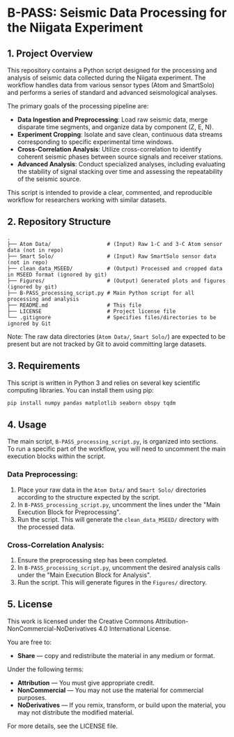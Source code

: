 # B-PASS: Seismic Data Processing for the Niigata Experiment

## 1. Project Overview
This repository contains a Python script designed for the processing and analysis of  seismic data collected during the Niigata experiment. The workflow handles data from various sensor types (Atom and SmartSolo) and performs a series of standard and advanced seismological analyses.

The primary goals of the processing pipeline are:

- **Data Ingestion and Preprocessing**: Load raw seismic data, merge disparate time segments, and organize data by component (Z, E, N).
- **Experiment Cropping**: Isolate and save clean, continuous data streams corresponding to specific experimental time windows.
- **Cross-Correlation Analysis**: Utilize cross-correlation to identify coherent seismic phases between source signals and receiver stations.
- **Advanced Analysis**: Conduct specialized analyses, including evaluating the stability of signal stacking over time and assessing the repeatability of the seismic source.

This script is intended to provide a clear, commented, and reproducible workflow for researchers working with similar datasets.

## 2. Repository Structure
```
.
├── Atom Data/                  # (Input) Raw 1-C and 3-C Atom sensor data (not in repo)
├── Smart Solo/                 # (Input) Raw SmartSolo sensor data (not in repo)
├── clean_data_MSEED/           # (Output) Processed and cropped data in MSEED format (ignored by git)
├── Figures/                    # (Output) Generated plots and figures (ignored by git)
├── B-PASS_processing_script.py # Main Python script for all processing and analysis
├── README.md                   # This file
├── LICENSE                     # Project license file
└── .gitignore                  # Specifies files/directories to be ignored by Git
```

Note: The raw data directories (`Atom Data/`, `Smart Solo/`) are expected to be present but are not tracked by Git to avoid committing large datasets.

## 3. Requirements
This script is written in Python 3 and relies on several key scientific computing libraries. You can install them using pip:

```bash
pip install numpy pandas matplotlib seaborn obspy tqdm
```

## 4. Usage
The main script, `B-PASS_processing_script.py`, is organized into sections. To run a specific part of the workflow, you will need to uncomment the main execution blocks within the script.

### Data Preprocessing:
1. Place your raw data in the `Atom Data/` and `Smart Solo/` directories according to the structure expected by the script.
2. In `B-PASS_processing_script.py`, uncomment the lines under the "Main Execution Block for Preprocessing".
3. Run the script. This will generate the `clean_data_MSEED/` directory with the processed data.

### Cross-Correlation Analysis:
1. Ensure the preprocessing step has been completed.
2. In `B-PASS_processing_script.py`, uncomment the desired analysis calls under the "Main Execution Block for Analysis".
3. Run the script. This will generate figures in the `Figures/` directory.

## 5. License
This work is licensed under the Creative Commons Attribution-NonCommercial-NoDerivatives 4.0 International License.

You are free to:

- **Share** — copy and redistribute the material in any medium or format.

Under the following terms:

- **Attribution** — You must give appropriate credit.
- **NonCommercial** — You may not use the material for commercial purposes.
- **NoDerivatives** — If you remix, transform, or build upon the material, you may not distribute the modified material.

For more details, see the LICENSE file.
